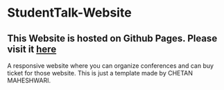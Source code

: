 # StudentTalk-Website

## This Website is hosted on Github Pages. Please visit it <a href="https://radientbrain.github.io/StudentTalk-Website/"><b>here</b></a>

A responsive website where you can organize conferences and can buy ticket for those website. This is just a template made by CHETAN MAHESHWARI.
